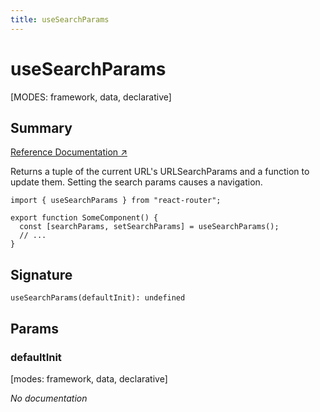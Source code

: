```yaml
---
title: useSearchParams
---
```


# useSearchParams

[MODES: framework, data, declarative]

## Summary

[Reference Documentation ↗](https://api.reactrouter.com/v7/functions/react_router.useSearchParams.html)

Returns a tuple of the current URL's URLSearchParams and a function to update them. Setting the search params causes a navigation.

```tsx
import { useSearchParams } from "react-router";

export function SomeComponent() {
  const [searchParams, setSearchParams] = useSearchParams();
  // ...
}
```

## Signature

```tsx
useSearchParams(defaultInit): undefined
```

## Params

### defaultInit

[modes: framework, data, declarative]

_No documentation_
